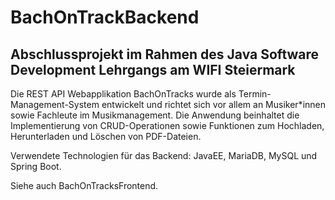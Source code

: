 # BachOnTrackBackend

## Abschlussprojekt im Rahmen des Java Software Development Lehrgangs am WIFI Steiermark

Die REST API Webapplikation BachOnTracks wurde als Termin-Management-System entwickelt und richtet sich vor allem an Musiker*innen sowie Fachleute im Musikmanagement. 
Die Anwendung beinhaltet die Implementierung von CRUD-Operationen sowie Funktionen zum Hochladen, Herunterladen und Löschen von PDF-Dateien.

Verwendete Technologien für das Backend: JavaEE, MariaDB, MySQL und Spring Boot.

Siehe auch BachOnTracksFrontend.
